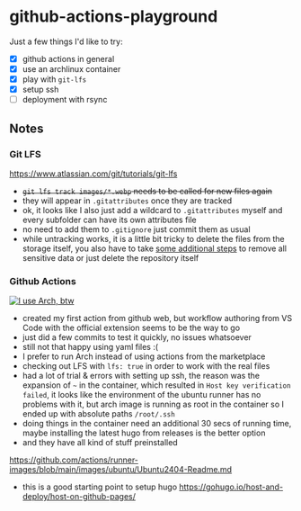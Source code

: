 # github-actions-playground

Just a few things I'd like to try:

- [x] github actions in general
- [x] use an archlinux container
- [x] play with `git-lfs`
- [x] setup ssh
- [ ] deployment with rsync

## Notes

### Git LFS

https://www.atlassian.com/git/tutorials/git-lfs

- ~~`git lfs track images/*.webp` needs to be called for new files again~~
- they will appear in `.gitattributes` once they are tracked
- ok, it looks like I also just add a wildcard to `.gitattributes` myself and every subfolder can have its own attributes file
- no need to add them to `.gitignore` just commit them as usual
- while untracking works, it is a little bit tricky to delete the files from the storage itself,
  you also have to take [some additional steps](https://docs.github.com/en/authentication/keeping-your-account-and-data-secure/removing-sensitive-data-from-a-repository)
  to remove all sensitive data or just delete the repository itself

### Github Actions

[![I use Arch, btw](https://github.com/kllmanu/github-actions-playground/actions/workflows/arch.yml/badge.svg)](https://github.com/kllmanu/github-actions-playground/actions/workflows/arch.yml)

- created my first action from github web, but workflow authoring from VS Code with the official extension seems to be the way to go
- just did a few commits to test it quickly, no issues whatsoever
- still not that happy using yaml files :(
- I prefer to run Arch instead of using actions from the marketplace
- checking out LFS with `lfs: true` in order to work with the real files
- had a lot of trial & errors with setting up ssh, the reason was the expansion of `~` in the container, which resulted in `Host key verification failed`, it looks like the environment of the ubuntu runner has no problems with it, but arch image is running as root in the container so I ended up with absolute paths `/root/.ssh`
- doing things in the container need an additional 30 secs of running time, maybe installing the latest hugo from releases is the better option
- and they have all kind of stuff preinstalled

https://github.com/actions/runner-images/blob/main/images/ubuntu/Ubuntu2404-Readme.md

- this is a good starting point to setup hugo https://gohugo.io/host-and-deploy/host-on-github-pages/
